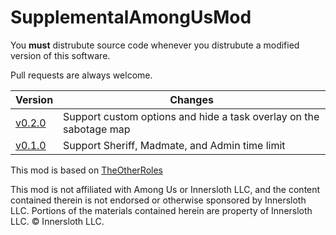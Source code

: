 # SupplementalAmongUsMod

You **must** distrubute source code whenever you distrubute a modified version of this software.

Pull requests are always welcome.

| Version | Changes |
|---|---|
| [v0.2.0](https://github.com/tomarai/AUMod/releases/tag/v0.2.0) | Support custom options and hide a task overlay on the sabotage map |
| [v0.1.0](https://github.com/tomarai/AUMod/releases/tag/v0.1.0) | Support Sheriff, Madmate, and Admin time limit |

This mod is based on [TheOtherRoles](https://github.com/Eisbison/TheOtherRoles)

This mod is not affiliated with Among Us or Innersloth LLC, and the content
contained therein is not endorsed or otherwise sponsored by Innersloth LLC.
Portions of the materials contained herein are property of Innersloth LLC. ©
Innersloth LLC.
